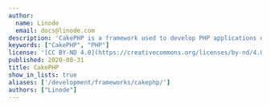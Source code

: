 ```yaml
---
author:
  name: Linode
  email: docs@linode.com
description: 'CakePHP is a framework used to develop PHP applications quickly, and many people developers choose CakePHP because of the simple deployment process and documentation.'
keywords: ["CakePHP", "PHP"]
license: '[CC BY-ND 4.0](https://creativecommons.org/licenses/by-nd/4.0)'
published: 2020-08-31
title: CakePHP
show_in_lists: true
aliases: ['/development/frameworks/cakephp/']
authors: ["Linode"]
---
```


